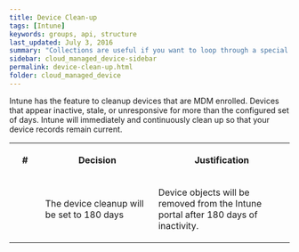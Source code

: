 ```yaml
---
title: Device Clean-up
tags: [Intune]
keywords: groups, api, structure
last_updated: July 3, 2016
summary: "Collections are useful if you want to loop through a special folder of pages that you make available in a content API. You could also use collections if you have a set of articles that you want to treat differently from the other content, with a different layout or format."
sidebar: cloud_managed_device-sidebar
permalink: device-clean-up.html
folder: cloud_managed_device
---
```


Intune has the feature to cleanup devices that are MDM enrolled. Devices that appear inactive, stale, or unresponsive for more than the configured set of days. Intune will immediately and continuously clean up so that your device records remain current.

<table data-layout="default" data-local-id="42a408eb-d7ea-4a09-96ce-d6c63dc82c95" class="confluenceTable"><colgroup><col style="width: 84.0px;"><col style="width: 313.0px;"><col style="width: 363.0px;"></colgroup><tbody><tr><th class="confluenceTh"><p><strong>#</strong></p></th><th class="confluenceTh"><p><strong>Decision</strong></p></th><th class="confluenceTh"><p><strong>Justification</strong></p></th></tr><tr><td class="confluenceTd"><p></p></td><td class="confluenceTd"><p>The device cleanup will be set to 180 days</p></td><td class="confluenceTd"><p>Device objects will be removed from the Intune portal after 180 days of inactivity.</p></td></tr></tbody></table>